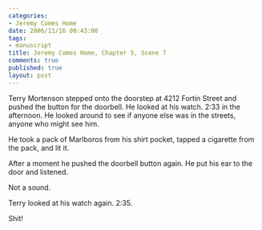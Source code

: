 ```yaml
--- 
categories: 
- Jeremy Comes Home
date: 2006/11/16 00:43:00
tags: 
- manuscript
title: Jeremy Comes Home, Chapter 5, Scene 7
comments: true
published: true
layout: post
---
```


Terry Mortenson stepped onto the doorstep at 4212 Fortin Street and pushed the button for the doorbell.  He looked at his watch.  2:33 in the afternoon.  He looked around to see if anyone else was in the streets, anyone who might see him.

He took a pack of Marlboros from his shirt pocket, tapped a cigarette from the pack, and lit it.

After a moment he pushed the doorbell button again.  He put his ear to the door and listened.

Not a sound.

Terry looked at his watch again.  2:35.

Shit!
